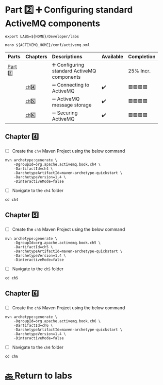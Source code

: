 # Part :two: :heavy_plus_sign: Configuring standard ActiveMQ components

```
export LABS=${HOME}/Developer/labs
```

```
nano ${ACTIVEMQ_HOME}/conf/activemq.xml
```


| Parts                | Chapters                  | Descriptions                                                         | Available | Completion |
|----------------------|---------------------------|:---------------------------------------------------------------------|-----------|----------|
| [Part :two:](.)  |                               | :heavy_plus_sign: Configuring standard ActiveMQ components           |           |  25% Incr. |
|                      | [`ch`:four: ](ch4)        | :heavy_minus_sign: Connecting to ActiveMQ                            | :heavy_check_mark: | :green_square::green_square::green_square::red_square: |
|                      | [`ch`:five: ](ch5)        | :heavy_minus_sign: ActiveMQ message storage                          | :heavy_check_mark: | :green_square::green_square::green_square::red_square: |
|                      | [`ch`:six: ](ch6)         | :heavy_minus_sign: Securing ActiveMQ                                 | :heavy_check_mark: | :green_square::green_square::green_square::red_square: |


## Chapter :four:

- [ ] Create the `ch4` Maven Project using the below command

```
mvn archetype:generate \
    -DgroupId=org.apache.activemq.book.ch4 \
    -DartifactId=ch4 \
    -DarchetypeArtifactId=maven-archetype-quickstart \
    -DarchetypeVersion=1.4 \
    -DinteractiveMode=false
```
- [ ] Navigate to the `ch4` folder

```
cd ch4
```

## Chapter :five:

- [ ] Create the `ch5` Maven Project using the below command

```
mvn archetype:generate \
    -DgroupId=org.apache.activemq.book.ch5 \
    -DartifactId=ch5 \
    -DarchetypeArtifactId=maven-archetype-quickstart \
    -DarchetypeVersion=1.4 \
    -DinteractiveMode=false
```
- [ ] Navigate to the `ch5` folder

```
cd ch5
```

## Chapter :six:

- [ ] Create the `ch6` Maven Project using the below command

```
mvn archetype:generate \
    -DgroupId=org.apache.activemq.book.ch6 \
    -DartifactId=ch6 \
    -DarchetypeArtifactId=maven-archetype-quickstart \
    -DarchetypeVersion=1.4 \
    -DinteractiveMode=false
```
- [ ] Navigate to the `ch6` folder

```
cd ch6
```


# [:back: ](../README.md) Return to labs
